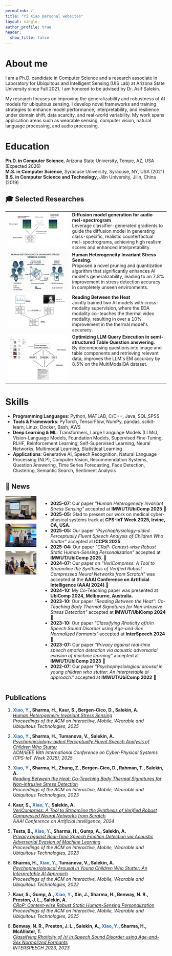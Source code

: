 ```yaml
---
permalink: /
title: "Yi Xiao personal websites"
layout: single
author_profile: true
header:
  show_title: false
---
```



About me
======
I am a Ph.D. candidate in Computer Science and a research associate in Laboratory for Ubiquitous and Intelligent Sensing (UIS Lab) at Arizona State University since Fall 2021. I am honored to be advised by Dr. Asif Salekin. 

My research focuses on improving the generalizability and robustness of AI models for ubiquitous sensing. I develop novel frameworks and training strategies to enhance model performance, interpretability, and resilience under domain shift, data scarcity, and real-world variability. My work spans application areas such as wearable sensing, computer vision, natural language processing, and audio processing.

Education
======
**Ph.D. in Computer Science**, Arizona State University, Tempe, AZ, USA (Expected 2026)  
**M.S. in Computer Science**, Syracuse University, Syracuse, NY, USA (2021)  
**B.S. in Computer Science and Technology**, Jilin University, Jilin, China (2019)


<h2>🎓 Selected Researches</h2>

<table>
  <tr>
    <td style="width: 40%; vertical-align: top;">
      <img src="/images/diffusion.png" alt="Project 1" width="100%">
    </td>
    <td style="width: 60%; vertical-align: top;">
      <strong>Diffusion model generation for audio mel-spectrogram</strong><br>
      Leverage classifier-generated gradients to guide the diffusion model in generating class-specific, realistic counterfactual mel-spectrograms, achieving high realism scores and enhanced interpretability.
    </td>
  </tr>
  
  <tr>
    <td style="vertical-align: top;">
      <img src="/images/hhiss.png" alt="Project 3" width="100%">
    </td>
    <td style="vertical-align: top;">
      <strong>Human Heterogeneity Invariant Stress Sensing.</strong><br>
      Proposed a novel pruning and quantization algorithm that significantly enhances AI model's generalizability, leading to an 7.8% improvement in stress detection accuracy in completely unseen environments.
    </td>
  </tr>

  <tr>
    <td style="vertical-align: top;">
      <img src="/images/thermal.png" alt="Project 4" width="100%">
    </td>
    <td style="vertical-align: top;">
      <strong>Reading Between the Heat</strong><br>
      Jointly trained two AI models with cross-modality supervision, where the EDA modality co-teaches the thermal video modality, resulting in over a 10% improvement in the thermal model's accuracy.
    </td>
  </tr>

  <tr>
    <td style="vertical-align: top;">
      <img src="/images/llm.png" alt="Project 2" width="100%">
    </td>
    <td style="vertical-align: top;">
      <strong>Optimizing LLM Query Execution in semi-structured Table Question answering.  </strong><br>
      By decomposing questions into image and table components and retrieving relevant data, improves the LLM's EM accuracy by 8.5% on the MultiModalQA dataset.
    </td>
  </tr>
</table>

Skills
======

* **Programming Languages**: Python, MATLAB, C/C++, Java, SQL,SPSS  
* **Tools & Frameworks**: PyTorch, TensorFlow, NumPy, pandas, scikit-learn, Linux, Docker, Bash, AWS  
* **Deep Learning & ML**: Transformers, Large Language Models (LLMs), Vision-Language Models, Foundation Models, Supervised Fine-Tuning, RLHF, Reinforcement Learning, Self-Supervised Learning, Neural Networks, Multimodal Learning, Statistical Learning  
* **Applications**: Generative AI, Speech Recognition, Natural Language Processing (NLP), Computer Vision, Recommendation Systems, Question Answering, Time Series Forecasting, Face Detection, Clustering, Semantic Search, Sentiment Analysis


<h2>📰 News</h2>

<div style="display: flex; align-items: flex-start; gap: 20px;">

  <!-- Left Column: Images -->
  <div>
    <img src="/images/image1.png" alt="Image 1" width="120" style="margin-bottom: 10px;">
    <img src="/images/image2.png" alt="Image 2" width="120" style="margin-bottom: 10px;">
    <img src="/images/image3.png" alt="Image 3" width="120">
  </div>

<div>
    <ul>
  <li><strong>2025-07:</strong> Our paper <em>"Human Heterogeneity Invariant Stress Sensing"</em> accepted at <strong>IMWUT/UbiComp 2025</strong> 🎉</li>
  <li><strong>2025-05:</strong> Glad to present our work on medical cyber-physical systems track at <strong>CPS-IoT Week 2025, Irvine, CA, USA.</strong></li>
    <li><strong>2025-05:</strong>  Our paper <em>"Psychophysiology-aided Perceptually Fluent Speech Analysis of Children Who Stutter"</em> accepted at <strong>ICCPS 2025</strong>.</li>
  <li><strong>2025-04:</strong> Our paper <em>"CRoP: Context-wise Robust Static Human-Sensing Personalization"</em> accepted at <strong>IMWUT/UbiComp 2025</strong>. 🎉</li>
  <li><strong>2024-07:</strong> Our paper on <em>"VeriCompress: A Tool to Streamline the Synthesis of Verified Robust Compressed Neural Networks from Scratch"</em> was accepted at the <strong>AAAI Conference on Artificial Intelligence (AAAI 2024)</strong>.🎉</li>
  <li><strong>2024-10:</strong> My Co-Teaching paper was presented at <strong>UbiComp 2024, Melbourne, Australia.</strong></li>
  <li><strong>2023-10:</strong> Our paper <em>"Reading Between the Heat": Co-Teaching Body Thermal Signatures for Non-intrusive Stress Detection"</em> accepted at <strong>IMWUT/UbiComp 2024</strong> 🎉</li>
  <li><strong>2023-10:</strong> Our paper <em>"Classifying Rhoticity of/r/in Speech Sound Disorder using Age-and-Sex Normalized Formants"</em> accepted at <strong>InterSpeech 2024</strong> 🎉</li>
  <li><strong>2023-07:</strong> Our paper <em>"Privacy against real-time speech emotion detection via acoustic adversarial evasion of machine learning"</em> accepted at <strong>IMWUT/UbiComp 2023</strong> 🎉</li>
  <li><strong>2022-07:</strong> Our paper <em>"Psychophysiological arousal in young children who stutter: An interpretable ai approach."</em> accepted at <strong>IMWUT/UbiComp 2022</strong> 🎉</li>
  
   </ul>
  </div>

</div>

Publications
------
1. **<span style="color:#2b6cb0; font-weight:bold;">Xiao, Y.</span>, Sharma, H., Kaur, S., Bergen-Cico, D., Salekin, A.**  
   *[Human Heterogeneity Invariant Stress Sensing](http://arxiv.org/abs/2506.02256)*  
   _Proceedings of the ACM on Interactive, Mobile, Wearable and Ubiquitous Technologies, 2025_

2. **<span style="color:#2b6cb0; font-weight:bold;">Xiao, Y.</span>, Sharma, H., Tumanova, V., Salekin, A.**  
   *[Psychophysiology-aided Perceptually Fluent Speech Analysis of Children Who Stutter](https://dl.acm.org/doi/10.1145/3716550.3722019)*  
   _ACM/IEEE 16th International Conference on Cyber-Physical Systems (CPS-IoT Week 2025), 2025_

3. **<span style="color:#2b6cb0; font-weight:bold;">Xiao, Y.</span>, Sharma, H., Zhang, Z., Bergen-Cico, D., Rahman, T., Salekin, A.**  
   *[Reading Between the Heat: Co-Teaching Body Thermal Signatures for Non-intrusive Stress Detection](https://dl.acm.org/doi/10.1145/3631441)*  
   _Proceedings of the ACM on Interactive, Mobile, Wearable and Ubiquitous Technologies, 2023_

4. **Kaur, S., <span style="color:#2b6cb0; font-weight:bold;">Xiao, Y.</span>, Salekin, A.**  
   *[VeriCompress: A Tool to Streamline the Synthesis of Verified Robust Compressed Neural Networks from Scratch](https://ojs.aaai.org/index.php/AAAI/article/view/30327)*  
   _AAAI Conference on Artificial Intelligence, 2024_

5. **Testa, B., <span style="color:#2b6cb0; font-weight:bold;">Xiao, Y.</span>, Sharma, H., Gump, A., Salekin, A.**  
   *[Privacy against Real-Time Speech Emotion Detection via Acoustic Adversarial Evasion of Machine Learning](https://dl.acm.org/doi/10.1145/3610887)*  
   _Proceedings of the ACM on Interactive, Mobile, Wearable and Ubiquitous Technologies, 2023_

6. **Sharma, H., <span style="color:#2b6cb0; font-weight:bold;">Xiao, Y.</span>, Tumanova, V., Salekin, A.**  
   *[Psychophysiological Arousal in Young Children Who Stutter: An Interpretable AI Approach](https://dl.acm.org/doi/10.1145/3550326)*  
   _Proceedings of the ACM on Interactive, Mobile, Wearable and Ubiquitous Technologies, 2022_

7. **Kaur, S., Gump, A., <span style="color:#2b6cb0; font-weight:bold;">Xiao, Y.</span>, Xin, J., Sharma, H., Benway, N. R., Preston, J. L., Salekin, A.**  
   *[CRoP: Context-wise Robust Static Human-Sensing Personalization](https://dl.acm.org/doi/10.1145/3729483)*  
   _Proceedings of the ACM on Interactive, Mobile, Wearable and Ubiquitous Technologies, 2025_

8. **Benway, N. R., Preston, J. L., Salekin, A., <span style="color:#2b6cb0; font-weight:bold;">Xiao, Y.</span>, Sharma, H., McAllister, T.**  
   *[Classifying Rhoticity of /r/ in Speech Sound Disorder using Age-and-Sex Normalized Formants](http://arxiv.org/abs/2305.16111)*  
   _INTERSPEECH 2023, 2023_
